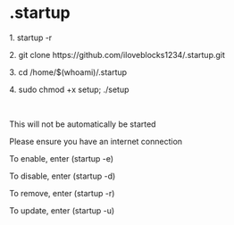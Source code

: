 # .startup

<p>1. startup -r</p>
<p>2. git clone https://github.com/iloveblocks1234/.startup.git</p>
<p>3. cd /home/$(whoami)/.startup</p>
<p>4. sudo chmod +x setup; ./setup</p>
<br>
<p>This will not be automatically be started</p>
<p>Please ensure you have an internet connection</p>
<p>To enable, enter (startup -e)</p>
<p>To disable, enter (startup -d)</p>
<p>To remove, enter (startup -r)</p>
<p>To update, enter (startup -u)</p>
